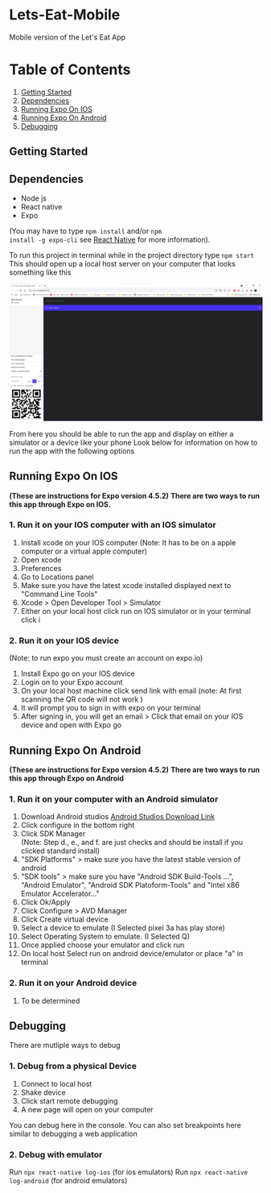 # Lets-Eat-Mobile

Mobile version of the Let's Eat App

# Table of Contents

1. [Getting Started](#Getting-Started)
2. [Dependencies](#Depedencies)
3. [Running Expo On IOS](#Running-Expo-On-IOS)
4. [Running Expo On Android](#Running-Expo-On-Android)
5. [Debugging](#Debugging)

## Getting Started

## Dependencies

- Node js
- React native
- Expo

(You may have to type <code>npm install</code> and/or <code>npm install -g expo-cli</code> see [React Native](https://reactnative.dev/docs/environment-setup) for more information).

<p>To run this project in terminal while in the project directory type <code>npm start</code>
This should open up a local host server on your computer that looks something like this</p>

<img src="images\localhost.png" alt="Localhost Screen Shot"/>

<p>From here you should be able to run the app and display on either a simulator or a device like your phone
Look below for information on how to run the app with the following options</p>

## Running Expo On IOS

**(These are instructions for Expo version 4.5.2)**
**There are two ways to run this app through Expo on IOS.**

<h3>1. Run it on your IOS computer with an IOS simulator</h3>
<ol>
  <li> Install xcode on your IOS computer (Note: It has to be on a apple computer or a virtual apple computer) </li>
  <li> Open xcode </li>
  <li>Preferences </li>
  <li> Go to Locations panel </li>
  <li> Make sure you have the latest xcode installed displayed next to "Command Line Tools" </li>
  <li> Xcode > Open Developer Tool > Simulator </li>
  <li> Either on your local host click run on IOS simulator or in your terminal click i </li>
</ol>
<h3>2. Run it on your IOS device </h3>
   (Note: to run expo you must create an account on expo.io)
   <ol>
   <li> Install Expo go on your IOS device  </li>
   <li> Login on to your Expo account </li>
   <li> On your local host machine click send link with email (note: At first scanning the QR code will not work ) </li>
   <li> It will prompt you to sign in with expo on your terminal </li>
   <li> After signing in, you will get an email > Click that email on your IOS device and open with Expo go </li>
   </ol>

## Running Expo On Android

**(These are instructions for Expo version 4.5.2)**
**There are two ways to run this app through Expo on Android**

<h3>1. Run it on your computer with an Android simulator</h3>
<ol>
   <li> Download Android studios <a href="https://developer.android.com/studio/?gclsrc=ds&gclsrc=ds">Android Studios Download Link</a>  </li>
   <li> Click configure in the bottom right  </li>
   <li> Click SDK Manager  </li>
      (Note: Step d., e., and f. are just checks and should be install if you clicked standard install)
   <li> "SDK Platforms" > make sure you have the latest stable version of android  </li>
   <li> "SDK tools" > make sure you have "Android SDK Build-Tools ...", "Android Emulator", "Android SDK Platoform-Tools" and "Intel x86 Emulator Accelerator..." </li>
   <li> Click Ok/Apply  </li>
   <li> Click Configure > AVD Manager  </li>
   <li> Click Create virtual device  </li>
   <li> Select a device to emulate (I Selected pixel 3a has play store)  </li>
   <li> Select Operating System to emulate. (I Selected Q)  </li>
   <li> Once applied choose your emulator and click run  </li>
   <li> On local host Select run on android device/emulator or place "a" in terminal  </li>
 </ol>
<h3>2. Run it on your Android device </h3>
<ol>
   <li> To be determined  </li>
</ol>

## Debugging

There are mutliple ways to debug

<h3>1. Debug from a physical Device</h3>
   <ol>
   <li>Connect to local host</li>
   <li>Shake device</li>
   <li>Click start remote debugging</li>
   <li>A new page will open on your computer</li>
   </ol>
   You can debug here in the console. You can also set breakpoints here similar to debugging a web application

<h3>2. Debug with emulator</h3>
   Run <code>npx react-native log-ios</code> (for ios emulators)
   Run <code>npx react-native log-android</code> (for android emulators)
